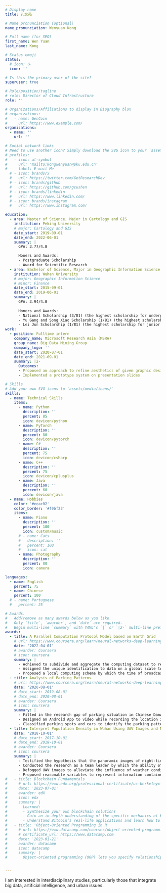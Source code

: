 ```yaml
---
# Display name
title: 孔文苑

# Name pronunciation (optional)
name_pronunciation: Wenyuan Kong

# Full name (for SEO)
first_name: Wen Yuan 
last_name: Kong

# Status emoji
status:
  # icon: ☕️
  icon: ''

# Is this the primary user of the site?
superuser: true

# Role/position/tagline
# role: Director of Cloud Infrastructure
role: ''

# Organizations/Affiliations to display in Biography blox
# organizations:
#   - name: GenCoin
#     url: https://www.example.com/
organizations:
  - name: ''
    url: ''

# Social network links
# Need to use another icon? Simply download the SVG icon to your `assets/media/icons/` folder.
# profiles:
#   - icon: at-symbol
#     url: 'mailto:kongwenyuan@pku.edu.cn'
#     label: E-mail Me
  # - icon: brands/x
  #   url: https://twitter.com/GetResearchDev
  # - icon: brands/github
  #   url: https://github.com/gcushen
  # - icon: brands/linkedin
  #   url: https://www.linkedin.com/
  # - icon: brands/instagram
  #   url: https://www.instagram.com/

education:
  - area: Master of Science, Major in Cartology and GIS
    institution: Peking University
    # major: Cartology and GIS
    date_start: 2019-09-01
    date_end: 2022-06-01
    summary: |
      GPA: 3.77/4.0

      Honers and Awards:
      - Postgraduate Scholarship
      - Award for Scientific Research
  - area: Bachelor of Science, Major in Geographic Information Science
    institution: Wuhan University
    # major: Geographic Information Science
    # minor: Finance
    date_start: 2015-09-01
    date_end: 2019-06-01
    summary: |
      GPA: 3.94/4.0
      
      Honers and Awards:
      - National Scholarship (3/81) (the highest scholarship for undergraduate student)
      - Yu Gang and Song Xiao Scholarship (1/81) (the highest scholarship for sophomore GISers)
      - Lei Jun Scholarship (1/81) (the highest scholarship for junior GISers)
work:
  - position: Fulltime intern
    company_name: Microsoft Research Asia (MSRA)
    group_name: Big Data Mining Group
    company_logo: ''
    date_start: 2020-07-01
    date_end: 2021-09-01
    summary: |2-
      Outcomes:
      - Proposed an approach to refine aesthetics of given graphic designs
      - Implemented a prototype system on presentation slides

# Skills
# Add your own SVG icons to `assets/media/icons/`
skills:
  - name: Technical Skills
    items:
      - name: Python
        description: ''
        percent: 85
        icon: devicon/python
      - name: PyTorch
        description: ''
        percent: 80
        icon: devicon/pytorch
      - name: C# 
        description: ''
        percent: 75
        icon: devicon/csharp
      - name: C++ 
        description: ''
        percent: 75
        icon: devicon/cplusplus
      - name: Java
        description: ''
        percent: 60
        icon: devicon/java
  - name: Hobbies
    color: '#eeac02'
    color_border: '#f0bf23'
    items:
      - name: Piano
        description: ''
        percent: 100
        icon: custom/music
      # - name: Cats
      #   description: ''
      #   percent: 100
      #   icon: cat
      - name: Photography
        description: ''
        percent: 80
        icon: camera

languages:
  - name: English
    percent: 75
  - name: Chinese
    percent: 100
  # - name: Portuguese
  #   percent: 25

# Awards.
#   Add/remove as many awards below as you like.
#   Only `title`, `awarder`, and `date` are required.
#   Begin multi-line `summary` with YAML's `|` or `|2-` multi-line prefix and indent 2 spaces below.
awards:
  - title: A Parallel Computation Protocol Model based on Earth Grid
    # url: https://www.coursera.org/learn/neural-networks-deep-learning
    date: '2022-04-01'
    # awarder: Coursera
    # icon: coursera
    summary: |
      - Achieved to subdivide and aggregate the computing dataset to reuse the RDD (Resilient Distributed Datasets) efficiently
      - Assigned the unique identification to data on a global scale to retrieve data accurately and 20 times faster
      - Proposed a local computing scheme by which the time of broadcasting data can be saved thus improved computational efficiency by about 50%
  - title: Analysis of Parking Patterns
    # url: https://www.coursera.org/learn/neural-networks-deep-learning
    date: '2020-08-01'
    # date_start: 2019-08-01
    # date_end: 2020-08-01
    # awarder: Coursera
    # icon: coursera
    summary: |
      - Filled in the research gap of parking situation in Chinese Danwei by a case study of the Information Campus of Wuhan University
      - Designed an Android App to video while recording the location information of parked cars and leveraged an OCR algorithm to identify license plates from video frames to match it with the GPS
      - Classified parking spots and cars to identify the parking patterns, and proposed management suggestions based on the findings
  - title: Interpret Population Density in Wuhan Using UAV Images and Night-time Lights
    date: '2018-10-01'
    # date_start: 2017-10-01
    # date_end: 2018-10-01
    # awarder: Coursera
    # icon: coursera
    summary: |
      - Testified the hypothesis that the panoramic images of night-time light captured by UAV (unmanned aerial vehicle) work well in estimating population density (R-square = 0.81), and the combination of multi-angular night-time remote-sensing data sources works even better (R-square = 0.93)
      - Conducted the research as a team leader by which the ability of cooperation and leadership was proved
      - Defogged UAV images to alleviate the influence of weather conditions, thus avoided collecting data repeatedly
      - Proposed reasonable variables to represent information contained in UAV image
#   - title: Blockchain Fundamentals
#     # url: https://www.edx.org/professional-certificate/uc-berkeleyx-blockchain-fundamentals
#     date: '2023-07-01'
#     awarder: edX
#     icon: edx
#     summary: |
#       Learned:
#       - Synthesize your own blockchain solutions
#       - Gain an in-depth understanding of the specific mechanics of Bitcoin
#       - Understand Bitcoin’s real-life applications and learn how to attack and destroy Bitcoin, Ethereum, smart contracts and Dapps, and alternatives to Bitcoin’s Proof-of-Work consensus algorithm
#   - title: 'Object-Oriented Programming in R'
#     # url: https://www.datacamp.com/courses/object-oriented-programming-with-s3-and-r6-in-r
#     # certificate_url: https://www.datacamp.com
#     date: '2023-01-21'
#     awarder: datacamp
#     icon: datacamp
#     summary: |
#       Object-oriented programming (OOP) lets you specify relationships between functions and the objects that they can act on, helping you manage complexity in your code. This is an intermediate level course, providing an introduction to OOP, using the S3 and R6 systems. S3 is a great day-to-day R programming tool that simplifies some of the functions that you write. R6 is especially useful for industry-specific analyses, working with web APIs, and building GUIs.


---
```


I am interested in interdisciplinary studies, particularly those that integrate big data, artificial intelligence, and urban issues.
